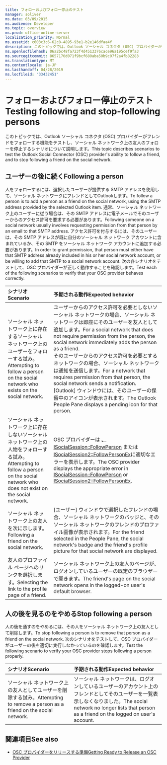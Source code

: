 ```yaml
---
title: フォローおよびフォロー停止のテスト
manager: soliver
ms.date: 03/09/2015
ms.audience: Developer
ms.topic: overview
ms.prod: office-online-server
localization_priority: Normal
ms.assetid: c603c3c6-62c8-4895-93e1-b2e146dfaa4f
description: このトピックでは、Outlook ソーシャル コネクタ (OSC) プロバイダーがフレンドをフォローする機能をテストし、ソーシャル ネットワーク上の友人のフォローを停止するシナリオについて説明します。
ms.openlocfilehash: 06a2bc48fa723f4d4513376cace96a195cef9fa3
ms.sourcegitcommit: 8657170d071f9bcf680aba50b9c07f2a4fb82283
ms.translationtype: MT
ms.contentlocale: ja-JP
ms.lasthandoff: 04/28/2019
ms.locfileid: "33432451"
---
```

# <a name="testing-following-and-stop-following-persons"></a><span data-ttu-id="a4671-103">フォローおよびフォロー停止のテスト</span><span class="sxs-lookup"><span data-stu-id="a4671-103">Testing following and stop-following persons</span></span>

<span data-ttu-id="a4671-104">このトピックでは、Outlook ソーシャル コネクタ (OSC) プロバイダーがフレンドをフォローする機能をテストし、ソーシャル ネットワーク上の友人のフォローを停止するシナリオについて説明します。</span><span class="sxs-lookup"><span data-stu-id="a4671-104">This topic describes scenarios to test the Outlook Social Connector (OSC) provider's ability to follow a friend, and to stop following a friend on the social network.</span></span>
  
## <a name="following-a-person"></a><span data-ttu-id="a4671-105">ユーザーの後に続く</span><span class="sxs-lookup"><span data-stu-id="a4671-105">Following a person</span></span>

<span data-ttu-id="a4671-106">人をフォローするには、選択したユーザーが提供する SMTP アドレスを使用して、ソーシャル ネットワークにフレンドとしてOutlookします。</span><span class="sxs-lookup"><span data-stu-id="a4671-106">To follow a person is to add a person as a friend on the social network, using the SMTP address provided by the selected Outlook item.</span></span> <span data-ttu-id="a4671-107">通常、ソーシャル ネットワーク上のユーザーに従う場合は、その SMTP アドレスに電子メールでそのユーザーからのアクセス許可を要求する必要があります。</span><span class="sxs-lookup"><span data-stu-id="a4671-107">Following someone on a social network usually involves requesting permission from that person by an email to that SMTP address.</span></span> <span data-ttu-id="a4671-108">アクセス許可を付与するには、そのユーザーは、その SMTP アドレスが既に自分のソーシャル ネットワーク アカウントに含まれているか、その SMTP をソーシャル ネットワーク アカウントに追加する必要があります。</span><span class="sxs-lookup"><span data-stu-id="a4671-108">In order to grant permission, that person must either have that SMTP address already included in his or her social network account, or be willing to add that SMTP to a social network account.</span></span> <span data-ttu-id="a4671-109">次の各シナリオをテストして、OSC プロバイダーが正しく動作することを確認します。</span><span class="sxs-lookup"><span data-stu-id="a4671-109">Test each of the following scenarios to verify that your OSC provider behaves correctly.</span></span>
  
|<span data-ttu-id="a4671-110">**シナリオ**</span><span class="sxs-lookup"><span data-stu-id="a4671-110">**Scenario**</span></span>|<span data-ttu-id="a4671-111">**予期される動作**</span><span class="sxs-lookup"><span data-stu-id="a4671-111">**Expected behavior**</span></span>|
|:-----|:-----|
|<span data-ttu-id="a4671-112">ソーシャル ネットワーク上に存在するソーシャル ネットワーク上のユーザーをフォローする試み。</span><span class="sxs-lookup"><span data-stu-id="a4671-112">Attempting to follow a person on the social network who exists on the social network.</span></span>  <br/> |<span data-ttu-id="a4671-113">ユーザーからのアクセス許可を必要としないソーシャル ネットワークの場合、ソーシャル ネットワークは即座にそのユーザーを友人として追加します。</span><span class="sxs-lookup"><span data-stu-id="a4671-113">For a social network that does not require permission from the person, the social network immediately adds the person as a friend.</span></span>  <br/> <span data-ttu-id="a4671-114">そのユーザーからのアクセス許可を必要とするネットワークの場合、ソーシャル ネットワークは通知を送信します。</span><span class="sxs-lookup"><span data-stu-id="a4671-114">For a network that requires permission from that person, the social network sends a notification.</span></span> <span data-ttu-id="a4671-115">[Outlook] ウィンドウには、そのユーザーの保留中のアイコンが表示されます。</span><span class="sxs-lookup"><span data-stu-id="a4671-115">The Outlook People Pane displays a pending icon for that person.</span></span>  <br/> |
|<span data-ttu-id="a4671-116">ソーシャル ネットワーク上に存在しないソーシャル ネットワーク上の人物をフォローする試み。</span><span class="sxs-lookup"><span data-stu-id="a4671-116">Attempting to follow a person on the social network who does not exist on the social network.</span></span>  <br/> |<span data-ttu-id="a4671-117">OSC プロバイダーは [、ISocialSession::FollowPerson](isocialsession-followperson.md) または [ISocialSession2::FollowPersonEx](isocialsession2-followpersonex.md)に適切なエラーを表示します。</span><span class="sxs-lookup"><span data-stu-id="a4671-117">The OSC provider displays the appropriate error in [ISocialSession::FollowPerson](isocialsession-followperson.md) or [ISocialSession2::FollowPersonEx](isocialsession2-followpersonex.md).</span></span>  <br/> |
|<span data-ttu-id="a4671-118">ソーシャル ネットワーク上の友人を次に示します。</span><span class="sxs-lookup"><span data-stu-id="a4671-118">Following a friend on the social network.</span></span>  <br/> |<span data-ttu-id="a4671-119">[ユーザー] ウィンドウで選択したフレンドの場合、ソーシャル ネットワークのバッジと、そのソーシャル ネットワークのフレンドのプロファイル画像が表示されます。</span><span class="sxs-lookup"><span data-stu-id="a4671-119">For the friend selected in the People Pane, the social network's badge and the friend's profile picture for that social network are displayed.</span></span>  <br/> |
|<span data-ttu-id="a4671-120">友人のプロファイル ページへのリンクを選択します。</span><span class="sxs-lookup"><span data-stu-id="a4671-120">Selecting the link to the profile page of a friend.</span></span>  <br/> |<span data-ttu-id="a4671-121">ソーシャル ネットワーク上の友人のページが、ログオンしているユーザーの既定のブラウザーで開きます。</span><span class="sxs-lookup"><span data-stu-id="a4671-121">The friend's page on the social network opens in the logged-on user's default browser.</span></span>  <br/> |
   
## <a name="stop-following-a-person"></a><span data-ttu-id="a4671-122">人の後を見るのをやめる</span><span class="sxs-lookup"><span data-stu-id="a4671-122">Stop following a person</span></span>

<span data-ttu-id="a4671-123">人の後を通すのをやめるには、その人をソーシャル ネットワーク上の友人として削除します。</span><span class="sxs-lookup"><span data-stu-id="a4671-123">To stop following a person is to remove that person as a friend on the social network.</span></span> <span data-ttu-id="a4671-124">次のシナリオをテストして、OSC プロバイダーがユーザーの後を適切に実行しなかっているのを確認します。</span><span class="sxs-lookup"><span data-stu-id="a4671-124">Test the following scenario to verify your OSC provider stops following a person properly.</span></span>
  
|<span data-ttu-id="a4671-125">**シナリオ**</span><span class="sxs-lookup"><span data-stu-id="a4671-125">**Scenario**</span></span>|<span data-ttu-id="a4671-126">**予期される動作**</span><span class="sxs-lookup"><span data-stu-id="a4671-126">**Expected behavior**</span></span>|
|:-----|:-----|
|<span data-ttu-id="a4671-127">ソーシャル ネットワーク上の友人としてユーザーを削除する試み。</span><span class="sxs-lookup"><span data-stu-id="a4671-127">Attempting to remove a person as a friend on the social network.</span></span>  <br/> |<span data-ttu-id="a4671-128">ソーシャル ネットワークは、ログオンしているユーザーのアカウント上のフレンドとしてそのユーザーを一覧表示しなくなりました。</span><span class="sxs-lookup"><span data-stu-id="a4671-128">The social network no longer lists that person as a friend on the logged on user's account.</span></span>  <br/> |
   
## <a name="see-also"></a><span data-ttu-id="a4671-129">関連項目</span><span class="sxs-lookup"><span data-stu-id="a4671-129">See also</span></span>

- [<span data-ttu-id="a4671-130">OSC プロバイダーをリリースする準備</span><span class="sxs-lookup"><span data-stu-id="a4671-130">Getting Ready to Release an OSC Provider</span></span>](getting-ready-to-release-an-osc-provider.md)

